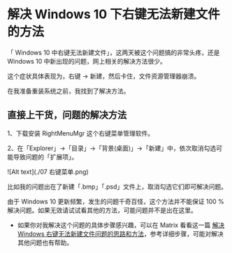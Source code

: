 # 解决 Windows 10 下右键无法新建文件的方法

「 Windows 10 中右键无法新建文件」，这两天被这个问题搞的非常头疼，还是 Windows 10 中新出现的问题，网上相关的解决方法很少。

这个症状具体表现为，右键 → 新建，然后卡住，文件资源管理器崩溃。

在我准备重装系统之前，我找到了解决方法。

## 直接上干货，问题的解决方法

1、下载安装 RightMenuMgr 这个右键菜单管理软件。

2、在「Explorer」→「目录」→「背景(桌面)」→「新建」中，依次取消勾选可能导致问题的「扩展项」。

![Alt text](./07 右键菜单.png)

比如我的问题出在了新建「.bmp」「.psd」文件上，取消勾选它们即可解决问题。

由于 Windows 10 更新频繁，发生的问题千奇百怪，这个方法并不能保证 100 % 解决问题。如果无效请试试看其他的方法，可能问题并不是出在这里。

* 如果你对我解决这个问题的具体步骤感兴趣，可以在 Matrix 看看这一篇 [解决 Windows 右键无法新建文件问题的思路和方法](https://sspai.com/post/40217)，参考详细步骤，可能对解决其他问题也有帮助。
